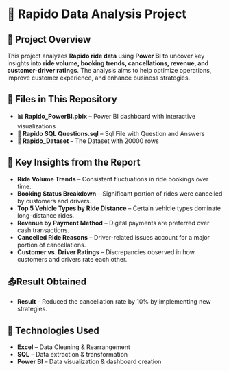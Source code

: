 # 🚀 Rapido Data Analysis Project  

## 📝 Project Overview  
This project analyzes **Rapido ride data** using **Power BI** to uncover key insights into **ride volume, booking trends, cancellations, revenue, and customer-driver ratings**. The analysis aims to help optimize operations, improve customer experience, and enhance business strategies.  

## 📂 Files in This Repository    
- **📊 Rapido_PowerBI.pbix** – Power BI dashboard with interactive visualizations
- **📄 Rapido SQL Questions.sql** – Sql File with Question and Answers
- **📄 Rapido_Dataset** – The Dataset with 20000 rows

## 📌 Key Insights from the Report  
- **Ride Volume Trends** – Consistent fluctuations in ride bookings over time.  
- **Booking Status Breakdown** – Significant portion of rides were cancelled by customers and drivers.  
- **Top 5 Vehicle Types by Ride Distance** – Certain vehicle types dominate long-distance rides.  
- **Revenue by Payment Method** – Digital payments are preferred over cash transactions.  
- **Cancelled Ride Reasons** – Driver-related issues account for a major portion of cancellations.  
- **Customer vs. Driver Ratings** – Discrepancies observed in how customers and drivers rate each other.

## 📤Result Obtained
- **Result** - Reduced the cancellation rate by 10% by implementing new strategies.

## 🔧 Technologies Used  
- **Excel** – Data Cleaning & Rearrangement
- **SQL** – Data extraction & transformation 
- **Power BI** – Data visualization & dashboard creation  
